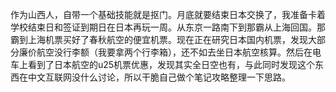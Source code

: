 作为山西人，自带一个基础技能就是抠门。月底就要结束日本交换了，我准备卡着学校结束日和签证到期日在日本再玩一周。从东京一路南下到那霸从上海回国。那霸到上海机票买好了春秋航空的便宜机票。现在正在研究日本国内机票，发现大部分廉价航空没行李额（我要拿两个行李箱），还不如去坐日本航空核算。然后在电车上看到了日本航空的u25机票优惠，发现其实全日空也有，与此同时发现这个东西在中文互联网没什么讨论，所以干脆自己做个笔记攻略整理一下思路。